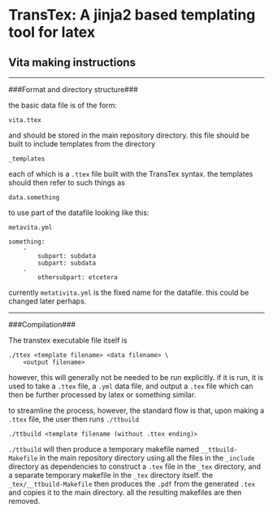 TransTex: A jinja2 based templating tool for latex
===

Vita making instructions
---

---

###Format and directory structure###


the basic data file is of the form:

	vita.ttex
	
and should be stored in the main repository directory.
this file should be built to include templates from the directory

	_templates
	
each of which is a `.ttex` file built with the TransTex syntax. the templates should then refer to such things as

	data.something
	
to use part of the datafile looking like this:

`metavita.yml`

	something:
		-
			subpart: subdata
			subpart: subdata
		-
			othersubpart: etcetera
			
currently `metativita.yml` is the fixed name for the datafile. this could be changed later perhaps.			


---

###Compilation###

The transtex executable file itself is

	./ttex <template filename> <data filename> \
		<output filename>
	
however, this will generally not be needed to be run explicitly. if it is run, it is used to take a `.ttex` file, a `.yml` data file, and output a `.tex` file which can then be further processed by latex or something similar.

to streamline the process, however, the standard flow is that, upon making a `.ttex` file, the user then runs `./ttbuild`

	./ttbuild <template filename (without .ttex ending)>
	
`./ttbuild` will then produce a temporary makefile named `__ttbuild-Makefile` in the main repository directory using all the files in the `_include` directory as dependencies to construct a `.tex` file in the `_tex` directory, and a separate temporary makefile in the `_tex` directory itself. the `_tex/__ttbuild-Makefile` then produces the `.pdf` from the generated `.tex` and copies it to the main directory. all the resulting makefiles are then removed.




